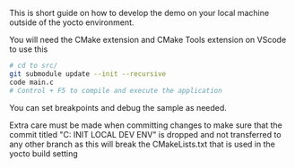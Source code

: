This is short guide on how to develop the demo on your local machine outside of the yocto environment.


You will need the CMake extension and CMake Tools extension on VScode to use this


```bash
# cd to src/
git submodule update --init --recursive
code main.c
# Control + F5 to compile and execute the application
```

You can set breakpoints and debug the sample as needed.

Extra care must be made when committing changes to make sure that the commit titled "C: INIT LOCAL DEV ENV" is dropped and not transferred to any other branch as this will break the CMakeLists.txt that is used in the yocto build setting
